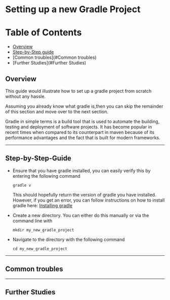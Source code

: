# Setting up a new Gradle Project

# Table of Contents
- [Overview](#Overview)
- [Step-by-Step guide](#Step-by-Step-Guide)
- [Common troubles](#Common troubles)
- [Further Studies](#Further Studies)

## Overview
This guide would illustrate how to set up a gradle project from scratch without any
hassle.

Assuming you already know what gradle is,then you can skip the remainder of this section 
and move over to the next section.

Gradle in simple terms is a build tool that is used to automate the building, testing
and deployment of software projects. It has become popular in recent times when compared
to its counterpart in maven because of its performance advantages and the fact that is built
for modern frameworks.

---
## Step-by-Step-Guide
+ Ensure that you have gradle installed, you can easily verify this by entering the following command
  ```
  gradle v
  ```
  This should hopefully return the version of gradle you have installed. However, if you 
  get an error, you can follow instructions on how to install gradle here:
  [Installing gradle](https://docs.gradle.org/current/userguide/installation.html)

+ Create a new directory. You can either do this manually or via the command line with
    ```
    mkdir my_new_gradle_project
    ```
+ Navigate to the directory with the following command
     ```
    cd my_new_gradle_project
    ```
  
---
## Common troubles

---
## Further Studies
